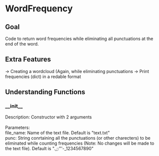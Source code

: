 # WordFrequency

## Goal
Code to return word frequencies while eliminating all punctuations at the end of the word.

## Extra Features
-> Creating a wordcloud (Again, while eliminating punctuations
-> Print frequencies (dict) in a redable format

## Understanding Functions
### \_\_init\_\_
Description: Constructor with 2 arguments\
\
Parameters:\
file_name: Name of the text file. Default is "text.txt"\
punc: String conrtaining all the punctuations (or other charecters) to be eliminated while counting frequencies (Note: No changes will be made to the text file). Default is ".,;:\"\'-_1234567890"
